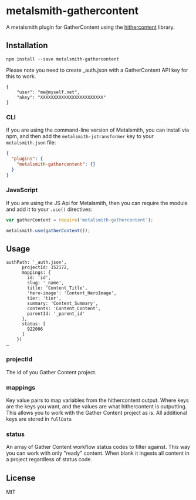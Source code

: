 # metalsmith-gathercontent
A metalsmith plugin for GatherContent using the [hithercontent](https://www.npmjs.com/package/hithercontent) library.

## Installation
```npm install --save metalsmith-gathercontent```

Please note you need to create _auth.json with a GatherContent API key for this to work.
```
{
    "user": "me@myself.net",
    "akey": "XXXXXXXXXXXXXXXXXXXXXXXX"
}
```

### CLI

If you are using the command-line version of Metalsmith, you can install via npm, and then add the `metalsmith-jstransformer` key to your `metalsmith.json` file:

```json
{
  "plugins": {
    "metalsmith-gathercontent": {}
  }
}
```

### JavaScript

If you are using the JS Api for Metalsmith, then you can require the module and add it to your `.use()` directives:

```js
var gatherContent = require('metalsmith-gathercontent');

metalsmith.use(gatherContent());
```

## Usage
```
authPath: '_auth.json',
      projectId: 152172,
      mappings: {
        id: 'id',
        slug: '_name',
        title: 'Content_Title',
        'hero-image': 'Content_HeroImage',
        tier: 'tier',
        summary: 'Content_Summary',
        contents: 'Content_Content',
        parentId: '_parent_id'
      },
      status: [
        922006
      ]
    })
…
```

### projectId
The id of you Gather Content project.

### mappings
Key value pairs to map variables from the hithercontent output.
Where keys are the keys you want, and the values are what hithercontent is outputting.
This allows you to work with the Gather Content project as is.
All additional keys are stored in `fullData`

### status
An array of Gather Content workflow status codes to filter against.
This way you can work with only "ready" content. 
When blank it ingests all content in a project regardless of status code.

## License
MIT
